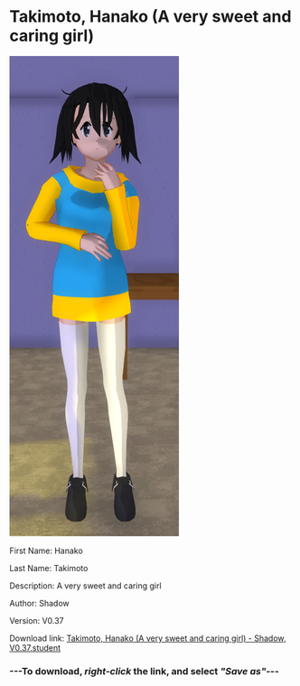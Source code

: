 # Takimoto, Hanako (A very sweet and caring girl)

<img src = "https://raw.githubusercontent.com/Arbiter1223/Daigaku-Gurashi-Custom-Students/master/Students/Files/Takimoto%2C%20Hanako%20(A%20very%20sweet%20and%20caring%20girl).png">

First Name: Hanako

Last Name: Takimoto

Description: A very sweet and caring girl

Author: Shadow

Version: V0.37

Download link: <a href="https://raw.githubusercontent.com/Arbiter1223/Daigaku-Gurashi-Custom-Students/master/Students/Files/Takimoto%2C%20Hanako%20(A%20very%20sweet%20and%20caring%20girl)%20-%20Shadow%2C%20V0.37.student">Takimoto, Hanako (A very sweet and caring girl) - Shadow, V0.37.student</a>

### ---**To download, _right-click_ the link, and select _"Save as"_**---
